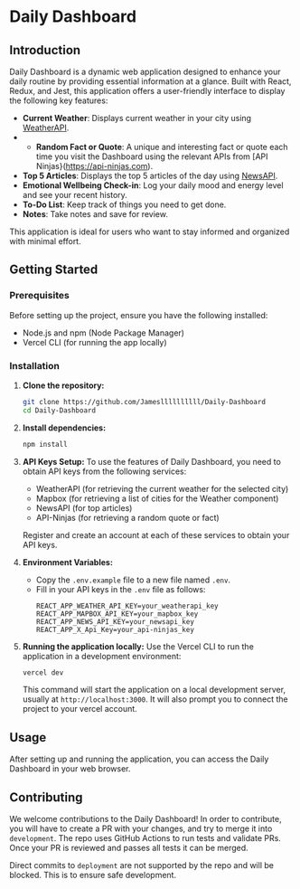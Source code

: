 # Daily Dashboard

## Introduction

Daily Dashboard is a dynamic web application designed to enhance your daily routine by providing essential information at a glance. Built with React, Redux, and Jest, this application offers a user-friendly interface to display the following key features:

- **Current Weather**: Displays current weather in your city using [WeatherAPI](https://weatherapi.com).
- - **Random Fact or Quote**: A unique and interesting fact or quote each time you visit the Dashboard using the relevant APIs from [API Ninjas}(https://api-ninjas.com).
- **Top 5 Articles**: Displays the top 5 articles of the day using [NewsAPI](https://newsapi.org/s/google-news-api).
- **Emotional Wellbeing Check-in**: Log your daily mood and energy level and see your recent history.
- **To-Do List**: Keep track of things you need to get done.
- **Notes**: Take notes and save for review.

This application is ideal for users who want to stay informed and organized with minimal effort.

## Getting Started

### Prerequisites

Before setting up the project, ensure you have the following installed:

- Node.js and npm (Node Package Manager)
- Vercel CLI (for running the app locally)

### Installation

1. **Clone the repository:**

   ```bash
   git clone https://github.com/Jamesllllllllll/Daily-Dashboard
   cd Daily-Dashboard
   ```

2. **Install dependencies:**

   ```bash
   npm install
   ```

3. **API Keys Setup:**
   To use the features of Daily Dashboard, you need to obtain API keys from the following services:

   - WeatherAPI (for retrieving the current weather for the selected city)
   - Mapbox (for retrieving a list of cities for the Weather component)
   - NewsAPI (for top articles)
   - API-Ninjas (for retrieving a random quote or fact)

   Register and create an account at each of these services to obtain your API keys.

4. **Environment Variables:**

   - Copy the `.env.example` file to a new file named `.env`.
   - Fill in your API keys in the `.env` file as follows:
     ```
     REACT_APP_WEATHER_API_KEY=your_weatherapi_key
     REACT_APP_MAPBOX_API_KEY=your_mapbox_key
     REACT_APP_NEWS_API_KEY=your_newsapi_key
     REACT_APP_X_Api_Key=your_api-ninjas_key
     ```

5. **Running the application locally:**
   Use the Vercel CLI to run the application in a development environment:
   ```bash
   vercel dev
   ```
   This command will start the application on a local development server, usually at `http://localhost:3000`. It will also prompt you to connect the project to your vercel account.

## Usage

After setting up and running the application, you can access the Daily Dashboard in your web browser.

## Contributing

We welcome contributions to the Daily Dashboard! In order to contribute, you will have to create a PR with your changes, and try to merge it into `development`. The repo uses GitHub Actions to run tests and validate PRs. Once your PR is reviewed and passes all tests it can be merged.

Direct commits to `deployment` are not supported by the repo and will be blocked. This is to ensure safe development.

